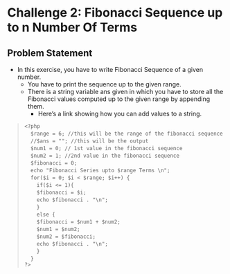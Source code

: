 # Challenge 2: Fibonacci Sequence up to n Number Of Terms
## Problem Statement
- In this exercise, you have to write Fibonacci Sequence of a given number.
    - You have to print the sequence up to the given range.
    - There is a string variable ans given in which you have to store all the Fibonacci values computed up to the given range by appending them.
        - Here’s a link showing how you can add values to a string.

>`<?php`<br/>
>&emsp;`$range = 6; //this will be the range of the fibonacci sequence`<br/>
>&emsp;`//$ans = ""; //this will be the output`<br/>
>&emsp;`$num1 = 0; // 1st value in the fibonacci sequence`<br/>
>&emsp;`$num2 = 1; //2nd value in the fibonacci sequence`<br/>
>&emsp;`$fibonacci = 0;`<br/>
>&emsp;`echo "Fibonacci Series upto $range Terms \n";`<br/>
>&emsp;`for($i = 0; $i < $range; $i++) {`<br/>
>&emsp;&emsp;`if($i <= 1){`<br/>
>&emsp;&emsp;`$fibonacci = $i;`<br/>
>&emsp;&emsp;`echo $fibonacci . "\n";`<br/>
>&emsp;&emsp;`}`<br/>
>&emsp;&emsp;`else {`<br/>
>&emsp;&emsp;`$fibonacci = $num1 + $num2;`<br/>
>&emsp;&emsp;`$num1 = $num2;`<br/>
>&emsp;&emsp;`$num2 = $fibonacci;`<br/>
>&emsp;&emsp;`echo $fibonacci . "\n";`<br/>
>&emsp;&emsp;`}`<br/>
>&emsp;`}`<br/>
>`?>`<br/>